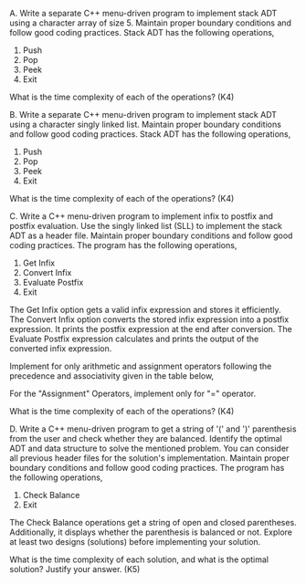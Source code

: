 A. Write a separate C++ menu-driven program to implement stack ADT using a character array of size 5. Maintain proper boundary conditions and follow good coding practices. Stack ADT has the following operations, 
 
1. Push 
2. Pop 
3. Peek 
4. Exit 
 
What is the time complexity of each of the operations? (K4)

B. Write a separate C++ menu-driven program to implement stack ADT using a character singly linked list. Maintain proper boundary conditions and follow good coding practices. Stack ADT has the following operations, 
 
1. Push 
2. Pop 
3. Peek 
4. Exit 
 
What is the time complexity of each of the operations? (K4) 
 
C. Write a C++ menu-driven program to implement infix to postfix and postfix evaluation. Use the singly linked list (SLL) to implement the stack ADT as a header file. Maintain proper boundary conditions and follow good coding practices. The program has the following operations, 
 
1. Get Infix 
2. Convert Infix 
3. Evaluate Postfix 
4. Exit 
 
The Get Infix option gets a valid infix expression and stores it efficiently. 
The Convert Infix option converts the stored infix expression into a postfix expression. It prints the postfix expression at the end after conversion. 
The Evaluate Postfix expression calculates and prints the output of the converted infix expression.  

 

Implement for only arithmetic and assignment operators following the precedence and associativity given in the table below, 
 


For the "Assignment" Operators, implement only for "=" operator. 

What is the time complexity of each of the operations? (K4) 
 
D. Write a C++ menu-driven program to get a string of '(' and ')' parenthesis from the user and check whether they are balanced. Identify the optimal ADT and data structure to solve the mentioned problem. You can consider all previous header files for the solution's implementation. Maintain proper boundary conditions and follow good coding practices. The program has the following operations, 
 
1. Check Balance 
2. Exit 
 
The Check Balance operations get a string of open and closed parentheses. Additionally, it displays whether the parenthesis is balanced or not. Explore at least two designs (solutions) before implementing your solution. 

 
What is the time complexity of each solution, and what is the optimal solution? Justify your answer. (K5) 
